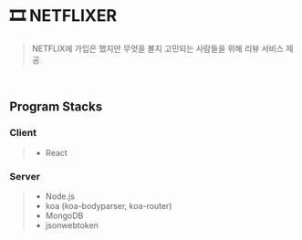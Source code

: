# 🎞 NETFLIXER
> NETFLIX에 가입은 했지만 무엇을 볼지 고민되는 사람들을 위해 리뷰 서비스 제공

<br>

## Program Stacks
### Client
> + React

### Server
> + Node.js
> + koa (koa-bodyparser, koa-router)
> + MongoDB
> + jsonwebtoken

